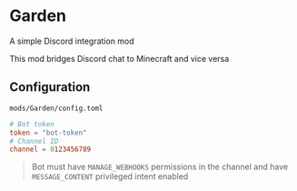 # Garden

A simple Discord integration mod

This mod bridges Discord chat to Minecraft and vice versa

## Configuration

`mods/Garden/config.toml`
``` toml
# Bot token
token = "bot-token"
# Channel ID
channel = 0123456789
```
> Bot must have `MANAGE_WEBHOOKS` permissions in the channel and have `MESSAGE_CONTENT` privileged intent enabled

